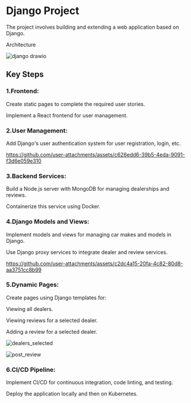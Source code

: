 # Django Project
The project involves building and extending a web application based on Django. 

Architecture

![django drawio](https://github.com/user-attachments/assets/e6b9bfc7-2540-4adb-aa53-8921e67eaacc)


## Key Steps

### 1.Frontend:

Create static pages to complete the required user stories.

Implement a React frontend for user management.

### 2.User Management:

Add Django's user authentication system for user registration, login, etc.



https://github.com/user-attachments/assets/c626edd6-39b5-4eda-9091-f3d6e059e310



### 3.Backend Services:

Build a Node.js server with MongoDB for managing dealerships and reviews.

Containerize this service using Docker.

### 4.Django Models and Views:

Implement models and views for managing car makes and models in Django.

Use Django proxy services to integrate dealer and review services.



https://github.com/user-attachments/assets/c2dc4a15-20fa-4c82-80d8-aa3751cc8b99



### 5.Dynamic Pages:

Create pages using Django templates for:

  Viewing all dealers.
  
  Viewing reviews for a selected dealer.
  
  Adding a review for a selected dealer.

![dealers_selected](https://github.com/user-attachments/assets/73fd9821-f8b6-4419-baca-ac8a9f33bb21)

![post_review](https://github.com/user-attachments/assets/96eeb834-710b-484d-b7ed-27d84fc7b881)


### 6.CI/CD Pipeline:

Implement CI/CD for continuous integration, code linting, and testing.

Deploy the application locally and then on Kubernetes.

